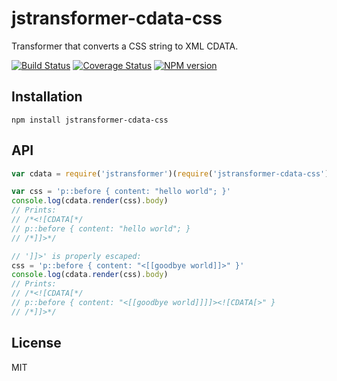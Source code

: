 # jstransformer-cdata-css

Transformer that converts a CSS string to XML CDATA.

[![Build Status](https://img.shields.io/travis/jstransformers/jstransformer-cdata-css/master.svg)](https://travis-ci.org/jstransformers/jstransformer-cdata-css)
[![Coverage Status](https://img.shields.io/coveralls/jstransformers/jstransformer-cdata-css/master.svg)](https://coveralls.io/r/jstransformers/jstransformer-cdata-css?branch=master)
[![NPM version](https://img.shields.io/npm/v/jstransformer-cdata-css.svg)](https://www.npmjs.org/package/jstransformer-cdata-css)

## Installation

    npm install jstransformer-cdata-css

## API

```js
var cdata = require('jstransformer')(require('jstransformer-cdata-css'))

var css = 'p::before { content: "hello world"; }'
console.log(cdata.render(css).body)
// Prints:
// /*<![CDATA[*/
// p::before { content: "hello world"; }
// /*]]>*/

// ']]>' is properly escaped:
css = 'p::before { content: "<[[goodbye world]]>" }'
console.log(cdata.render(css).body)
// Prints:
// /*<![CDATA[*/
// p::before { content: "<[[goodbye world]]]]><![CDATA[>" }
// /*]]>*/
```

## License

MIT
